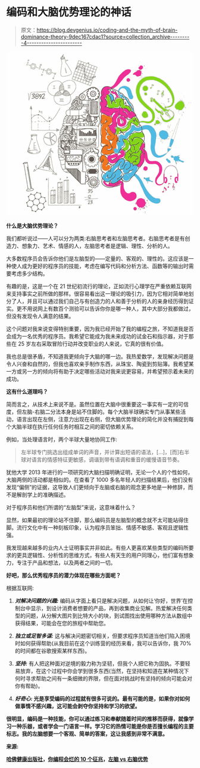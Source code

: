 # 编码和大脑优势理论的神话

> 原文：<https://blog.devgenius.io/coding-and-the-myth-of-brain-dominance-theory-9dec167cdac1?source=collection_archive---------4----------------------->

![](img/db1f79b4a268cb10e4af97c6e948a7bd.png)

**什么是大脑优势理论？**

我们都听说过——人可以分为两类:右脑思考者和左脑思考者。右脑思考者是有创造力、想象力、艺术、情感的人，左脑思考者是逻辑、理性、分析的人。

大多数程序员会告诉你他们是左脑型的——定量的、客观的、理性的。这应该是一种使人成为更好的程序员的技能，考虑在编写代码和分析方法、函数等的输出时需要考虑多少结构。

有趣的是，这是一个在 21 世纪初流行的理论，正如流行心理学在严重依赖互联网来支持事实之前所做的那样。很容易看出这一理论的吸引力，因为它相对简单地划分了人，并且可以通过我们自己与有创造力的人和善于分析的人的亲身经历得到证实。更不用说网上有数百个测验可以告诉你你是哪一种人，其中大部分我都做过，但没有发现令人满意的结果。

这个问题对我来说变得特别重要，因为我已经开始了我的编程之旅，不知道我是否会成为一名优秀的程序员。我希望它能成为我未来成功的试金石和指示器，对于那些在 25 岁左右采取冒险行动并改变职业的人来说，它真的很有价值。

我也总是很矛盾，不知道我更倾向于大脑的哪一边。我热爱数学，发现解决问题是令人兴奋和自然的，但我也喜欢亲手制作东西，从珠宝、陶瓷到剪贴簿。我希望某一方或另一方的倾向将有助于决定哪些活动对我来说更容易，并希望预示着未来的成功。

**这有什么道理吗？**

简而言之，从技术上来说不是。虽然位置在大脑中很重要这一事实有一定的可信度，但左脑-右脑二分法本身是站不住脚的。每个大脑半球确实专门从事某些活动，语言出现在左侧，注意力出现在右侧，但大脑优势理论的简化并没有捕捉到每个大脑半球在执行任何任务时相互之间的密切依赖关系。

例如，当处理语言时，两个半球大量地协同工作:

> 左半球专门挑选出组成单词的声音，并计算出短语的语法，[…]，[而]右半球对语言的情感特征更敏感，调谐到带有语调和重音的缓慢语音节奏。

犹他大学 2013 年进行的一项研究的大脑扫描明确证明，无论一个人的个性如何，大脑两侧的活动都是相似的。在查看了 1000 多名年轻人的扫描结果后，他们没有发现“偏侧”的证据，这导致人们更倾向于左脑或右脑的观念更多地是一种修辞，而不是解剖学上的准确描述。

对于程序员和他们所谓的“左脑型”来说，这意味着什么？

显然，如果最初的理论站不住脚，那么编码员是左脑型的概念就不太可能站得住脚。流行文化中有一种刻板印象，认为程序员笨拙、情感不敏感、客观且逻辑性强。

我发现越来越多的业内人士证明事实并非如此。有些人更喜欢某些类型的编码所要求的更具逻辑性、分析性的思维方式，有些人有天生的用户同理心，他们富有想象力，专注于产品和想法，以及两者之间的一切。

**好吧，那么优秀程序员的潜力体现在哪些方面呢？**

根据互联网:

1.  ***对解决问题的兴趣:*** 编码从字面上看只是解决问题，从如何让‘你好，世界’在控制台中显示，到设计消费者想要的产品，再到收集商业见解。热爱解决任何类型的问题，从分解大图片到比特大小的块，到试图找出使用哪种方法从数组中获得结果，可能会在您的旅程中帮助您。
2.  ***独立或足智多谋:*** 这与解决问题密切相关，但要求程序员知道当他们陷入困境时如何获得帮助(从我目前在这个训练营的经历来看，我可以告诉你，我 70%的时间都在谷歌搜索某样东西)。
3.  ***坚持:*** 有人把这种面对逆境的毅力称为坚韧，但我个人把它称为固执。不要轻易放弃，在这个过程中你会学到很多东西(当然，在坚持和知道在某种情况下何时寻求帮助之间有一条细微的界限，但在面对挑战时有坚持的倾向可能会对你有帮助)。

5.  *****好奇心:*** 光是享受编码的过程就有很多可说的。最有可能的是，如果你对如何做事情不感兴趣，这可能会剥夺你坚持和学习的欲望。**

**很明显，编码是一种技能，你可以通过练习和奉献随着时间的推移而获得，就像学习一种乐器，或者学会一门语言一样。学习它的热情可能是你是否擅长编程的主要标志。我的左脑想要一个客观、简单的答案，这让我感到非常不满意。**

**来源:**

**[哈佛健康出版社](https://www.health.harvard.edu/blog/right-brainleft-brain-right-2017082512222)，[你编程会烂的 10 个征兆](https://blog.usejournal.com/10-signs-you-will-suck-at-programming-5497a6a52c5c)，[左脑 vs 右脑优势](https://www.verywellmind.com/left-brain-vs-right-brain-2795005)**